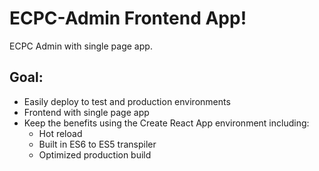 # ECPC-Admin Frontend App!
ECPC Admin with single page app.

## Goal:
 - Easily deploy to test and production environments
 - Frontend with single page app
 - Keep the benefits using the Create React App environment including:
    - Hot reload
    - Built in ES6 to ES5 transpiler
    - Optimized production build